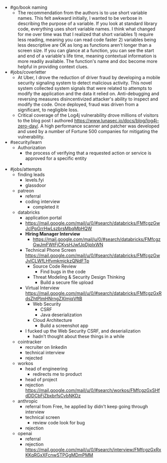 - #go/book naming
	- The recommendation from the authors is to use short variable names. This felt awkward initially, I wanted to be verbose in describing the purpose of a variable. If you look at standard library code, everything uses short variable names. I think what changed for me over time was that I realized that short variables 1) require less reading, meaning you can read code faster 2) variables being less descriptive are OK as long as functions aren't longer than a screen size. If you can glance at a function, you can see the start and end of a variable's life time, meaning contextual information is more readily available. The function's name and doc become more helpful in providing context clues.
- #jobs/coverletter
	- At Uber, I drove the reduction of driver fraud by developing a mobile security signaling system to detect malicious activity. This novel system collected system signals that were related to attempts to modify the application and the data it relied on. Anti-debugging and reversing measures disincentivized attacker's ability to inspect and modify the code. Once deployed, fraud was driven from a significant, to negligible loss.
	- Critical coverage of the Log4j vulnerability drove millions of visitors to the blog post I authored https://www.lunasec.io/docs/blog/log4j-zero-day/. A high performance scanner and patcher was developed and used by a number of Fortune 500 companies for mitigating the vulnerability.
- #security/learn
	- Authorization
		- the process of verifying that a requested action or service is approved for a specific entity
		-
- #jobs/attempts
	- finding leads
		- levels.fyi
		- glassdoor
	- patreon
		- referral
		- coding interview
			- completed it
	- databricks
		- application portal
		- https://mail.google.com/mail/u/0/#search/databricks/FMfcgzGwJclPpGrrHwLszbrsMbqMbHQW
		- **Hiring Manager Interview**
			- https://mail.google.com/mail/u/0/#search/databricks/FMfcgzGwJmFWtFjCKvsHJwfJpDjplxWN
		- Technical Phone Screen https://mail.google.com/mail/u/0/#search/databricks/FMfcgzGwJvlCLWfLHfvmkmjckzQNdFTp
			- Source Code Review
				- Find bugs in the code
			- Threat Modeling & Security Design Thinking
				- Build a secure file upload
		- Virtual Interview https://mail.google.com/mail/u/0/#search/databricks/FMfcgzGxRdsZhtPlmHNrngZXlmjqVftB
			- Web Security
				- CSRF
				- Java deserialization
			- Cloud Architecture
				- Build a screenshot app
		- I fucked up the Web Security CSRF, and deserialization
			- hadn't thought about these things in a while
	- cointracker
		- recruiter on linkedin
		- technical interview
		- rejected
	- workos
		- head of engineering
			- redirects me to product
		- head of project
		- rejection https://mail.google.com/mail/u/0/#search/workos/FMfcgzGxSHfdDDCbFjZbxbrfsCvbNKDz
	- anthropic
		- referral from Free, he applied by didn't keep going through interview
		- technical screen
			- review code look for bug
		- rejection
	- openai
		- referral
		- rejection https://mail.google.com/mail/u/0/#search/interview/FMfcgzGxRxKKqRGxXFcnwSTPGgMDmPMM